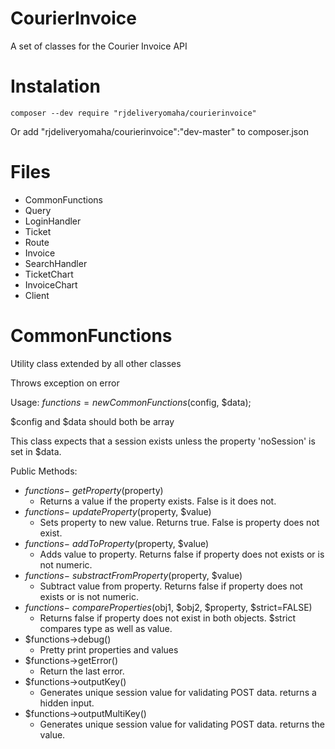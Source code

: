 # CourierInvoice
A set of classes for the Courier Invoice API
# Instalation
    composer --dev require "rjdeliveryomaha/courierinvoice"
 Or add "rjdeliveryomaha/courierinvoice":"dev-master" to composer.json
# Files
  - CommonFunctions
  - Query
  - LoginHandler
  - Ticket
  - Route
  - Invoice
  - SearchHandler
  - TicketChart
  - InvoiceChart
  - Client

# CommonFunctions
Utility class extended by all other classes

Throws exception on error

Usage:      $functions = new CommonFunctions($config, $data);

$config and $data should both be array

This class expects that a session exists unless the property 'noSession' is set in $data.

Public Methods:
  - $functions-\>getProperty($property)
     * Returns a value if the property exists. False is it does not.
  - $functions-\>updateProperty($property, $value)
     * Sets property to new value. Returns true. False is property does not exist.
  - $functions-\>addToProperty($property, $value)
     * Adds value to property. Returns false if property does not exists or is not numeric.
  - $functions-\>substractFromProperty($property, $value)
    * Subtract value from property. Returns false if property does not exists or is not numeric.
  - $functions-\>compareProperties($obj1, $obj2, $property, $strict=FALSE)
    * Returns false if property does not exist in both objects. $strict compares type as well as value.
  - $functions-\>debug()
    * Pretty print properties and values
  - $functions-\>getError()
    * Return the last error.
  - $functions-\>outputKey()
    * Generates unique session value for validating POST data. returns a hidden input.
  - $functions-\>outputMultiKey()
    * Generates unique session value for validating POST data. returns the value.

